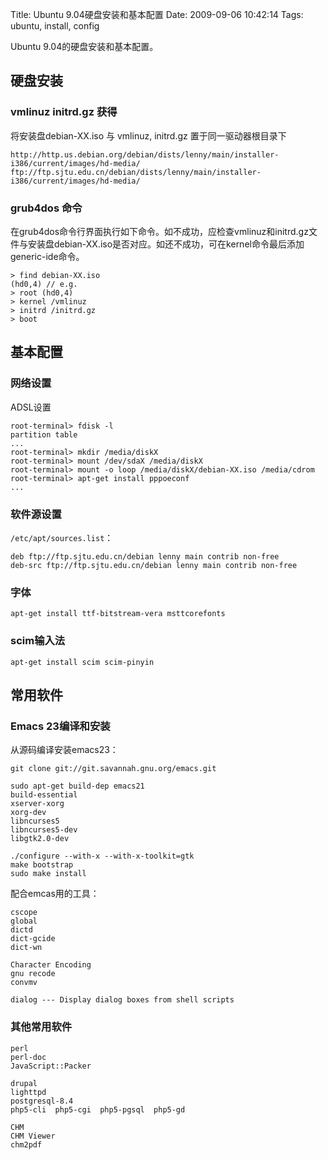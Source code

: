 Title: Ubuntu 9.04硬盘安装和基本配置
Date: 2009-09-06 10:42:14
Tags: ubuntu, install, config

Ubuntu 9.04的硬盘安装和基本配置。

## 硬盘安装

### vmlinuz initrd.gz 获得
将安装盘debian-XX.iso 与 vmlinuz, initrd.gz 置于同一驱动器根目录下

    http://http.us.debian.org/debian/dists/lenny/main/installer-i386/current/images/hd-media/
    ftp://ftp.sjtu.edu.cn/debian/dists/lenny/main/installer-i386/current/images/hd-media/

### grub4dos 命令
在grub4dos命令行界面执行如下命令。如不成功，应检查vmlinuz和initrd.gz文件与安装盘debian-XX.iso是否对应。如还不成功，可在kernel命令最后添加generic-ide命令。

    > find debian-XX.iso
    (hd0,4) // e.g.
    > root (hd0,4)
    > kernel /vmlinuz
    > initrd /initrd.gz
    > boot

## 基本配置

### 网络设置
ADSL设置

    root-terminal> fdisk -l
    partition table
    ...
    root-terminal> mkdir /media/diskX
    root-terminal> mount /dev/sdaX /media/diskX
    root-terminal> mount -o loop /media/diskX/debian-XX.iso /media/cdrom
    root-terminal> apt-get install pppoeconf
    ...
    
### 软件源设置
`/etc/apt/sources.list`：

    deb ftp://ftp.sjtu.edu.cn/debian lenny main contrib non-free
    deb-src ftp://ftp.sjtu.edu.cn/debian lenny main contrib non-free

### 字体

    apt-get install ttf-bitstream-vera msttcorefonts
 
### scim输入法

    apt-get install scim scim-pinyin
 
## 常用软件

### Emacs 23编译和安装
从源码编译安装emacs23：

    git clone git://git.savannah.gnu.org/emacs.git

    sudo apt-get build-dep emacs21
    build-essential
    xserver-xorg
    xorg-dev
    libncurses5
    libncurses5-dev
    libgtk2.0-dev

    ./configure --with-x --with-x-toolkit=gtk
    make bootstrap
    sudo make install 

配合emcas用的工具：

    cscope
    global
    dictd
    dict-gcide
    dict-wn

    Character Encoding
    gnu recode
    convmv

    dialog --- Display dialog boxes from shell scripts

### 其他常用软件

    perl 
    perl-doc 
    JavaScript::Packer

    drupal
    lighttpd
    postgresql-8.4
    php5-cli  php5-cgi  php5-pgsql  php5-gd

    CHM 
    CHM Viewer
    chm2pdf
    
 
